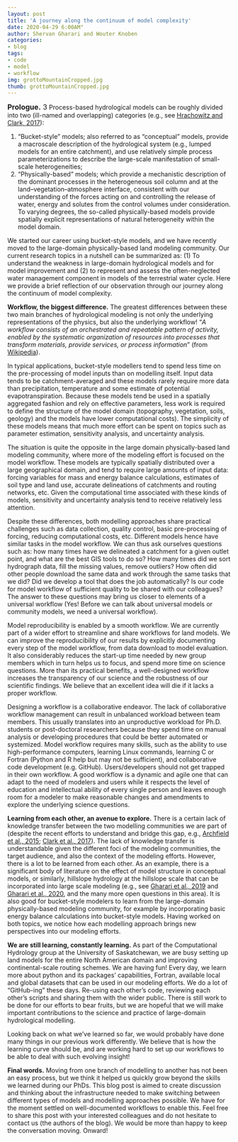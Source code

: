```yaml
---
layout: post
title: 'A journey along the continuum of model complexity'
date: 2020-04-29 6:00AM"
author: Shervan Gharari and Wouter Knoben
categories:
- blog
tags:
- code
- model
- workflow
img: grottoMountainCropped.jpg
thumb: grottoMountainCropped.jpg
---
```


<font size="3"> **Prologue.** 3</font>  Process-based hydrological models can be roughly divided into two (ill-named and overlapping) categories (e.g., see [Hrachowitz and Clark, 2017]( https://www.hydrol-earth-syst-sci.net/21/3953/2017/)): 
1. “Bucket-style” models; also referred to as “conceptual” models, provide a macroscale description of the hydrological system (e.g., lumped models for an entire catchment), and use relatively simple process parameterizations to describe the large-scale manifestation of small-scale heterogeneities; 
2. “Physically-based” models; which provide a mechanistic description of the dominant processes in the heterogeneous soil column and at the land–vegetation–atmosphere interface, consistent with our understanding of the forces acting on and controlling the release of water, energy and solutes from the control volumes under consideration. To varying degrees, the so-called physically-based models provide spatially explicit representations of natural heterogeneity within the model domain. 

We started our career using bucket-style models, and we have recently moved to the large-domain physically-based land modeling community. Our current research topics in a nutshell can be summarized as: (1) To understand the weakness in large-domain hydrological models and for model improvement and (2) to represent and assess the often-neglected water management component in models of the terrestrial water cycle. Here we provide a brief reflection of our observation through our journey along the continuum of model complexity.

**Workflow, the biggest difference.** The greatest differences between these two main branches of hydrological modeling is not only the underlying representations of the physics, but also the underlying workflow! “*A workflow consists of an orchestrated and repeatable pattern of activity, enabled by the systematic organization of resources into processes that transform materials, provide services, or process information*” (from [Wikipedia]( https://en.wikipedia.org/wiki/Workflow)).

In typical applications, bucket-style modellers tend to spend less time on the pre-processing of model inputs than on modelling itself. Input data tends to be catchment-averaged and these models rarely require more data than precipitation, temperature and some estimate of potential evapotranspiration. Because these models tend be used in a spatially aggregated fashion and rely on effective parameters, less work is required to define the structure of the model domain (topography, vegetation, soils, geology) and the models have lower computational costs). The simplicity of these models means that much more effort can be spent on topics such as parameter estimation, sensitivity analysis, and uncertainty analysis. 

The situation is quite the opposite in the large domain physically-based land modeling community, where  more of the modeling effort is focused on the model workflow. These models are typically spatially distributed over a large geographical domain, and tend to require large amounts of input data: forcing variables for mass and energy balance calculations, estimates of soil type and land use, accurate delineations of catchments and routing networks, etc. Given the computational time associated with these kinds of models, sensitivity and uncertainty analysis tend to receive relatively less attention. 

Despite these differences, both modelling approaches share practical challenges such as data collection, quality control, basic pre-processing of forcing, reducing computational costs, etc. Different models hence have similar tasks in the model workflow. We can thus ask ourselves questions such as: how many times have we delineated a catchment for a given outlet point, and what are the best GIS tools to do so? How many times did we sort hydrograph data, fill the missing values, remove outliers? How often did other people download the same data and work through the same tasks that we did? Did we develop a tool that does the job automatically? Is our code for model workflow of sufficient quality to be shared with our colleagues? The answer to these questions may bring us closer to elements of a universal workflow (Yes! Before we can talk about universal models or community models, we need a universal workflow). 

Model reproducibility is enabled by a smooth workflow. We are currently part of a wider effort to streamline and share workflows for land models. We can improve the reproducibility of our results by explicitly documenting every step of the model workflow, from data download to model evaluation. It also considerably reduces the start-up time needed by new group members which in turn helps us to focus, and spend more time on science questions.  More than its practical benefits, a well-designed workflow increases the transparency of our science and the robustness of our scientific findings. We believe that an excellent idea will die if it lacks a proper workflow.

Designing a workflow is a collaborative endeavor. The lack of collaborative workflow management can result in unbalanced workload between team members. This usually translates into an unproductive workload for Ph.D. students or post-doctoral researchers because they spend time on manual analysis or developing procedures that could be better automated or systemized.  Model workflow requires many skills, such as the ability to use high-performance computers, learning Linux commands, learning C or Fortran (Python and R help but may not be sufficient), and collaborative code development (e.g. GitHub). Users/developers should not get trapped in their own workflow. A good workflow is a dynamic and agile one that can adapt to the need of modelers and users while it respects the level of education and intellectual ability of every single person and leaves enough room for a modeler to make reasonable changes and amendments to explore the underlying science questions.

**Learning from each other, an avenue to explore.** There is a certain lack of knowledge transfer between the two modelling communities we are part of (despite the recent efforts to understand and bridge this gap, e.g., [Archfield et al., 2015](https://agupubs.onlinelibrary.wiley.com/doi/full/10.1002/2015WR017498); [Clark et al., 2017]( https://www.hydrol-earth-syst-sci.net/21/3427/2017/)). The lack of knowledge transfer is understandable given the different foci of the modeling communities, the target audience, and also the context of the modeling efforts. However, there is a lot to be learned from each other. As an example, there is a significant body of literature on the effect of model structure in conceptual models, or similarly, hillslope hydrology at the hillslope scale that can be incorporated into large scale modeling (e.g., see [Gharari et al., 2019](https://journals.ametsoc.org/doi/full/10.1175/JHM-D-19-0108.1?mobileUi=0) and [Gharari et al., 2020]( https://www.hydrol-earth-syst-sci-discuss.net/hess-2020-111/), and the many more open questions in this area). It is also good for bucket-style modelers to learn from the large-domain physically-based modeling community, for example by incorporating basic energy balance calculations into bucket-style models. Having worked on both topics, we notice how each modelling approach brings new perspectives into our modeling efforts. 

**We are still learning, constantly learning.** As part of the Computational Hydrology group at the University of Saskatchewan, we are busy setting up land models for the entire North American domain and improving continental-scale routing schemes. We are having fun! Every day, we learn more about python and its packages’ capabilities, Fortran, available local and global datasets that can be used in our modeling efforts. We do a lot of “GitHub-ing” these days. Re-using each other’s code, reviewing each other’s scripts and sharing them with the wider public. There is still work to be done for our efforts to bear fruits, but we are hopeful that we will make important contributions to the science and practice of large-domain hydrological modelling.

Looking back on what we’ve learned so far, we would probably have done many things in our previous work differently. We believe that is how the learning curve should be, and are working hard to set up our workflows to be able to deal with such evolving insight!

**Final words.** Moving from one branch of modelling to another has not been an easy process, but we think it helped us quickly grow beyond the skills we learned during our PhDs. This blog post is aimed to create discussion and thinking about the infrastructure needed to make switching between different types of models and modelling approaches possible. We have for the moment settled on well-documented workflows to enable this. Feel free to share this post with your interested colleagues and do not hesitate to contact us (the authors of the blog). We would be more than happy to keep the conversation moving. Onward!

